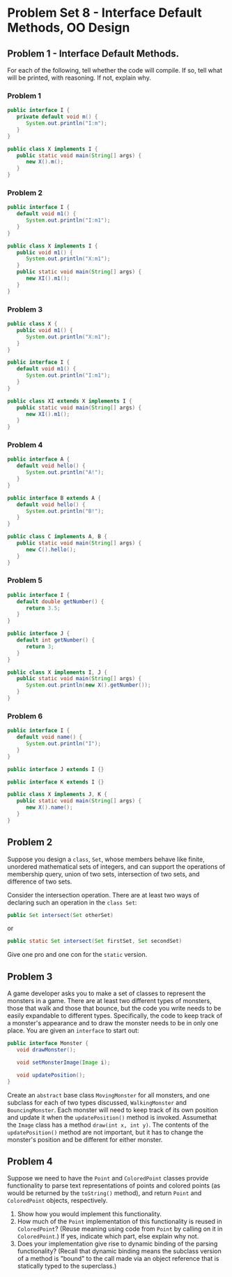 # Problem Set 8 - Interface Default Methods, OO Design

## Problem 1 - Interface Default Methods.

For each of the following, tell whether the code will compile. If so, tell what will be printed, with reasoning. If not, explain why.

### Problem 1

```java
public interface I {
   private default void m() {
      System.out.println("I:m");
   }
}
```

```java
public class X implements I {
   public static void main(String[] args) {
      new X().m();
   }
}
```

### Problem 2

```java
public interface I {
   default void m1() {
      System.out.println("I:m1");
   }
}
```

```java
public class X implements I {
   public void m1() {
      System.out.println("X:m1");
   }
   public static void main(String[] args) {
      new XI().m1();
   }
}
```

### Problem 3

```java
public class X {
   public void m1() {
      System.out.println("X:m1");
   }
}
```

```java
public interface I {
   default void m1() {
      System.out.println("I:m1");
   }
}
```

```java
public class XI extends X implements I {
   public static void main(String[] args) {
      new XI().m1();
   }
}
```

### Problem 4

```java
public interface A {
   default void hello() {
      System.out.println("A!");
   }
}
```

```java
public interface B extends A {
   default void hello() {
      System.out.println("B!");
   }
}
```

```java
public class C implements A, B {
   public static void main(String[] args) {
      new C().hello();
   }
}
```

### Problem 5

```java
public interface I {
   default double getNumber() {
      return 3.5;
   }
}
```

```java
public interface J {
   default int getNumber() {
      return 3;
   }
}
```

```java
public class X implements I, J {
   public static void main(String[] args) {
      System.out.println(new X().getNumber());
   }
}
```

### Problem 6

```java
public interface I {
   default void name() {
      System.out.println("I");
   }
}
```

```java
public interface J extends I {}
```

```java
public interface K extends I {}
```

```java
public class X implements J, K {
   public static void main(String[] args) {
      new X().name();
   }
}
```

## Problem 2

Suppose you design a `class`, `Set`, whose members behave like finite, unordered mathematical sets of integers, and can support the operations of membership query, union of two sets, intersection of two sets, and difference of two sets.

Consider the intersection operation. There are at least two ways of declaring such an operation in the `class Set`:

```java
public Set intersect(Set otherSet)
```

or

```java
public static Set intersect(Set firstSet, Set secondSet)
```

Give one pro and one con for the `static` version.

## Problem 3

A game developer asks you to make a set of classes to represent the monsters in a game. There are at least two different types of monsters, those that walk and those that bounce, but the code you write needs to be easily expandable to different types. Specifically, the code to keep track of a monster's appearance and to draw the monster needs to be in only one place. You are given an `interface` to start out:

```java
public interface Monster {
   void drawMonster();

   void setMonsterImage(Image i);

   void updatePosition();
}
```

Create an `abstract` base class `MovingMonster` for all monsters, and one subclass for each of two types discussed, `WalkingMonster` and `BouncingMonster`. Each monster will need to keep track of its own position and update it when the `updatePosition()` method is invoked. Assumethat the `Image` class has a method `draw(int x, int y)`. The contents of the `updatePosition()` method are not important, but it has to change the monster's position and be different for either monster.

## Problem 4

Suppose we need to have the `Point` and `ColoredPoint` classes provide functionality to parse text representations of points and colored points (as would be returned by the `toString()` method), and return `Point` and `ColoredPoint` objects, respectively.

1. Show how you would implement this functionality.
2. How much of the `Point` implementation of this functionality is reused in `ColoredPoint`? (Reuse meaning using code from `Point` by calling on it in `ColoredPoint`.) If yes, indicate which part, else explain why not.
3. Does your implementation give rise to dynamic binding of the parsing functionality? (Recall that dynamic binding means the subclass version of a method is "bound" to the call made via an object reference that is statically typed to the superclass.)
